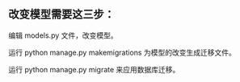 
## 改变模型需要这三步：
编辑 models.py 文件，改变模型。

运行 python manage.py makemigrations 为模型的改变生成迁移文件。

运行 python manage.py migrate 来应用数据库迁移。